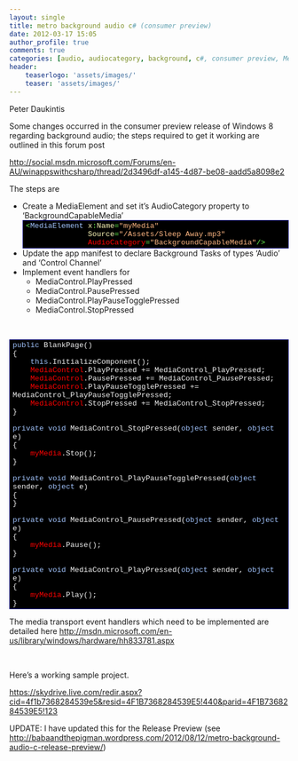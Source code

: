```yaml
---
layout: single
title: metro background audio c# (consumer preview)
date: 2012-03-17 15:05
author_profile: true
comments: true
categories: [audio, audiocategory, background, c#, consumer preview, Metro, win8, Windows 8, WinRT, winrt, xaml]
header:
    teaserlogo: 'assets/images/'
    teaser: 'assets/images/'
---
```

<p>Peter Daukintis</p>  <p>Some changes occurred in the consumer preview release of Windows 8 regarding background audio; the steps required to get it working are outlined in this forum post </p>  <p><a title="http://social.msdn.microsoft.com/Forums/en-AU/winappswithcsharp/thread/2d3496df-a145-4d87-be08-aadd5a8098e2" href="http://social.msdn.microsoft.com/Forums/en-AU/winappswithcsharp/thread/2d3496df-a145-4d87-be08-aadd5a8098e2">http://social.msdn.microsoft.com/Forums/en-AU/winappswithcsharp/thread/2d3496df-a145-4d87-be08-aadd5a8098e2</a></p>  <p>The steps are </p>  <ul>   <li>Create a MediaElement and set it’s AudioCategory property to ‘BackgroundCapableMedia’      <div style="margin:0;display:inline;float:none;padding:0;" id="scid:9ce6104f-a9aa-4a17-a79f-3a39532ebf7c:967b34fc-ab53-4b07-adc5-72a8ab46865b" class="wlWriterEditableSmartContent"> <div style="border:#000080 1px solid;color:#000;font-family:'Courier New', Courier, Monospace;font-size:10pt;"> <div style="background-color:#000000;overflow:auto;padding:2px 5px;"><span style="color:#6afd51;">&lt;</span><span style="color:#a2c4fd;">MediaElement</span><span style="color:#fdf8b9;"> x</span><span style="color:#6afd51;">:</span><span style="color:#fdf8b9;">Name</span><span style="color:#6afd51;">=</span><span style="color:#fcb581;">&quot;myMedia&quot;</span><br>              <span style="color:#f3f3f3;"></span><span style="color:#fdf8b9;"> Source</span><span style="color:#6afd51;">=</span><span style="color:#fcb581;">&quot;/Assets/Sleep Away.mp3&quot;</span><br>              <span style="color:#f3f3f3;"></span><span style="color:#fdf8b9;"> </span><span style="color:#ff0000;">AudioCategory</span><span style="color:#6afd51;">=</span><span style="color:#fcb581;">&quot;BackgroundCapableMedia&quot;</span><span style="color:#6afd51;">/&gt;</span></div> </div> </div>   </li>    <li>Update the app manifest to declare Background Tasks of types ‘Audio’ and ‘Control Channel’ </li>    <li>Implement event handlers for      <ul>       <li>MediaControl.PlayPressed </li>        <li>MediaControl.PausePressed </li>        <li>MediaControl.PlayPauseTogglePressed </li>        <li>MediaControl.StopPressed </li>     </ul>   </li> </ul>  <p>&#160;</p>  <div style="margin:0;display:inline;float:none;padding:0;" id="scid:9ce6104f-a9aa-4a17-a79f-3a39532ebf7c:8ab44759-d85c-4ffc-a887-9f26fbd365d2" class="wlWriterEditableSmartContent"> <div style="border:#000080 1px solid;color:#000;font-family:'Courier New', Courier, Monospace;font-size:10pt;"> <div style="background-color:#000000;max-height:500px;overflow:auto;padding:2px 5px;"><span style="color:#f3f3f3;"></span><span style="color:#a2c4fd;">public</span><span style="color:#f3f3f3;"> BlankPage()</span><br> <span style="color:#f3f3f3;">{</span><br>     <span style="color:#f3f3f3;"></span><span style="color:#a2c4fd;">this</span><span style="color:#f3f3f3;">.InitializeComponent();</span><br>     <span style="color:#f3f3f3;"></span><span style="color:#ff0000;">MediaControl</span><span style="color:#f3f3f3;">.PlayPressed += MediaControl_PlayPressed;</span><br>     <span style="color:#f3f3f3;"></span><span style="color:#ff0000;">MediaControl</span><span style="color:#f3f3f3;">.PausePressed += MediaControl_PausePressed;</span><br>     <span style="color:#f3f3f3;"></span><span style="color:#ff0000;">MediaControl</span><span style="color:#f3f3f3;">.PlayPauseTogglePressed += MediaControl_PlayPauseTogglePressed;</span><br>     <span style="color:#f3f3f3;"></span><span style="color:#ff0000;">MediaControl</span><span style="color:#f3f3f3;">.StopPressed += MediaControl_StopPressed;</span><br> <span style="color:#f3f3f3;">}</span><br> <br> <span style="color:#f3f3f3;"></span><span style="color:#a2c4fd;">private</span><span style="color:#f3f3f3;"> </span><span style="color:#a2c4fd;">void</span><span style="color:#f3f3f3;"> MediaControl_StopPressed(</span><span style="color:#a2c4fd;">object</span><span style="color:#f3f3f3;"> sender, </span><span style="color:#a2c4fd;">object</span><span style="color:#f3f3f3;"> e)</span><br> <span style="color:#f3f3f3;">{</span><br>     <span style="color:#f3f3f3;"></span><span style="color:#ff0000;">myMedia</span><span style="color:#f3f3f3;">.Stop();</span><br> <span style="color:#f3f3f3;">}</span><br> <br> <span style="color:#f3f3f3;"></span><span style="color:#a2c4fd;">private</span><span style="color:#f3f3f3;"> </span><span style="color:#a2c4fd;">void</span><span style="color:#f3f3f3;"> MediaControl_PlayPauseTogglePressed(</span><span style="color:#a2c4fd;">object</span><span style="color:#f3f3f3;"> sender, </span><span style="color:#a2c4fd;">object</span><span style="color:#f3f3f3;"> e)</span><br> <span style="color:#f3f3f3;">{</span><br> <span style="color:#f3f3f3;">}</span><br> <br> <span style="color:#f3f3f3;"></span><span style="color:#a2c4fd;">private</span><span style="color:#f3f3f3;"> </span><span style="color:#a2c4fd;">void</span><span style="color:#f3f3f3;"> MediaControl_PausePressed(</span><span style="color:#a2c4fd;">object</span><span style="color:#f3f3f3;"> sender, </span><span style="color:#a2c4fd;">object</span><span style="color:#f3f3f3;"> e)</span><br> <span style="color:#f3f3f3;">{</span><br>     <span style="color:#f3f3f3;"></span><span style="color:#ff0000;">myMedia</span><span style="color:#f3f3f3;">.Pause();</span><br> <span style="color:#f3f3f3;">}</span><br> <br> <span style="color:#f3f3f3;"></span><span style="color:#a2c4fd;">private</span><span style="color:#f3f3f3;"> </span><span style="color:#a2c4fd;">void</span><span style="color:#f3f3f3;"> MediaControl_PlayPressed(</span><span style="color:#a2c4fd;">object</span><span style="color:#f3f3f3;"> sender, </span><span style="color:#a2c4fd;">object</span><span style="color:#f3f3f3;"> e)</span><br> <span style="color:#f3f3f3;">{</span><br>     <span style="color:#f3f3f3;"></span><span style="color:#ff0000;">myMedia</span><span style="color:#f3f3f3;">.Play();</span><br> <span style="color:#f3f3f3;">}</span></div> </div> </div>  <p>The media transport event handlers which need to be implemented are detailed here <a title="http://msdn.microsoft.com/en-us/library/windows/hardware/hh833781.aspx" href="http://msdn.microsoft.com/en-us/library/windows/hardware/hh833781.aspx">http://msdn.microsoft.com/en-us/library/windows/hardware/hh833781.aspx</a></p>  <p>&#160;</p>  <p>Here’s a working sample project.</p>  <p><a href="https://skydrive.live.com/redir.aspx?cid=4f1b7368284539e5&amp;resid=4F1B7368284539E5!440&amp;parid=4F1B7368284539E5!123&rlm;">https://skydrive.live.com/redir.aspx?cid=4f1b7368284539e5&amp;resid=4F1B7368284539E5!440&amp;parid=4F1B7368284539E5!123‏</a></p>  <p>UPDATE: I have updated this for the Release Preview (see <a title="http://babaandthepigman.wordpress.com/2012/08/12/metro-background-audio-c-release-preview/" href="http://babaandthepigman.wordpress.com/2012/08/12/metro-background-audio-c-release-preview/">http://babaandthepigman.wordpress.com/2012/08/12/metro-background-audio-c-release-preview/</a>)</p>
